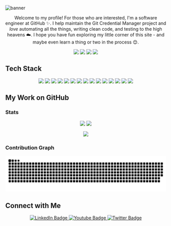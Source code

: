 ![banner](https://github.com/ldennington/ldennington/assets/11321782/b2389a6c-970f-458c-b9d8-08823addd998)

<p align="center">
Welcome to my profile! For those who are interested, I'm a software engineer at GitHub ✨. I help maintain the Git Credential Manager project and <i>love</i> automating all the things, writing clean code, and testing to the high heavens ☁️. I hope you have fun exploring my little corner of this site - and maybe even learn a thing or two in the process 😊.
<p></p>

<p align="center">
 <img src="https://badges.pufler.dev/visits/ldennington/ldennington/?color=DE3163&style=for-the-badge"/> 
 <img src="https://badges.pufler.dev/years/ldennington/?color=DE3163&style=for-the-badge"/>
 <img src="https://badges.pufler.dev/repos/ldennington/?color=DE3163&style=for-the-badge"/>
 <img src="https://badges.pufler.dev/commits/monthly/ldennington/?color=DE3163&style=for-the-badge" />
</p>

## Tech Stack

<p align="center">
  <img src="https://img.shields.io/badge/c%23-%23239120.svg?style=for-the-badge&logo=c-sharp&logoColor=white" />
  <img src="https://img.shields.io/badge/.NET-5C2D91?style=for-the-badge&logo=.net&logoColor=white" />
  <img src="https://img.shields.io/badge/python-3670A0?style=for-the-badge&logo=python&logoColor=ffdd54" />
  <img src="https://img.shields.io/badge/typescript-%23007ACC.svg?style=for-the-badge&logo=typescript&logoColor=white" />
  <img src="https://img.shields.io/badge/go-%2300ADD8.svg?style=for-the-badge&logo=go&logoColor=white" />
  <img src="https://img.shields.io/badge/github%20actions-%232671E5.svg?style=for-the-badge&logo=githubactions&logoColor=white" />
  <img src="https://img.shields.io/badge/shell_script-%23121011.svg?style=for-the-badge&logo=gnu-bash&logoColor=white" />
  <img src="https://img.shields.io/badge/PowerShell-%235391FE.svg?style=for-the-badge&logo=powershell&logoColor=white" />
  <img src="https://img.shields.io/badge/azure-%230072C6.svg?style=for-the-badge&logo=microsoftazure&logoColor=white" />
  <img src="https://img.shields.io/badge/GoogleCloud-%234285F4.svg?style=for-the-badge&logo=google-cloud&logoColor=white" />
  <img src="https://img.shields.io/badge/markdown-%23000000.svg?style=for-the-badge&logo=markdown&logoColor=white" />
  <img src="https://img.shields.io/badge/latex-%23008080.svg?style=for-the-badge&logo=latex&logoColor=white" />
  <img src="https://img.shields.io/badge/Linux-FCC624?style=for-the-badge&logo=linux&logoColor=black" />
  <img src="https://img.shields.io/badge/Windows-0078D6?style=for-the-badge&logo=windows&logoColor=white" />
  <img src="https://img.shields.io/badge/mac%20os-000000?style=for-the-badge&logo=macos&logoColor=F0F0F0" />
</p>

## My Work on GitHub

### Stats
<p align="center">
  <img src="https://github-readme-stats.vercel.app/api?username=ldennington&show_icons=true&theme=radical" />
  <img height=195 src="https://github-readme-stats.vercel.app/api/top-langs/?username=ldennington&theme=radical&layout=donut" />
</p>
<p align="center">
  <img src="https://github-readme-streak-stats.herokuapp.com/?user=ldennington&theme=radical" />
</p>

### Contribution Graph
<picture align="center">
  <source media="(prefers-color-scheme: dark)" srcset="https://raw.githubusercontent.com/ldennington/ldennington/output/github-contribution-grid-snake-dark.svg">
  <source media="(prefers-color-scheme: light)" srcset="https://raw.githubusercontent.com/ldennington/ldennington/output/github-contribution-grid-snake.svg">
  <img alt="github contribution grid snake animation" src="https://raw.githubusercontent.com/ldennington/ldennington/output/github-contribution-grid-snake.svg">
</picture>

## Connect with Me
<p align="center">
  <a href="https://www.linkedin.com/in/lessleydennington">
    <img src="https://img.shields.io/badge/LinkedIn-0077B5?style=for-the-badge&logo=linkedin&logoColor=white" alt="LinkedIn Badge"/>
  </a>
  <a href="https://www.instagram.com/life.of.lessley/">
    <img src="https://img.shields.io/badge/Instagram-C13584?style=for-the-badge&logo=instagram&logoColor=white" alt="Youtube Badge"/>
  </a>
  <a href="https://www.facebook.com/lessley.dennington/">
    <img src="https://img.shields.io/badge/Facebook-4267B2?style=for-the-badge&logo=facebook&logoColor=white" alt="Twitter Badge"/>
  </a>
</p>

